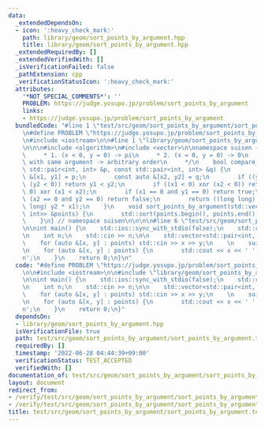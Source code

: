 ```yaml
---
data:
  _extendedDependsOn:
  - icon: ':heavy_check_mark:'
    path: library/geom/sort_points_by_argument.hpp
    title: library/geom/sort_points_by_argument.hpp
  _extendedRequiredBy: []
  _extendedVerifiedWith: []
  _isVerificationFailed: false
  _pathExtension: cpp
  _verificationStatusIcon: ':heavy_check_mark:'
  attributes:
    '*NOT_SPECIAL_COMMENTS*': ''
    PROBLEM: https://judge.yosupo.jp/problem/sort_points_by_argument
    links:
    - https://judge.yosupo.jp/problem/sort_points_by_argument
  bundledCode: "#line 1 \"test/src/geom/sort_points_by_argument/sort_points_by_argument.test.cpp\"\
    \n#define PROBLEM \"https://judge.yosupo.jp/problem/sort_points_by_argument\"\n\
    \n#include <iostream>\n\n#line 1 \"library/geom/sort_points_by_argument.hpp\"\n\
    \n\n\n#include <algorithm>\n#include <vector>\n\nnamespace suisen {\n    /**\n\
    \     * 1. (x < 0, y = 0) -> pi\n     * 2. (x = 0, y = 0) -> 0\n     * 3. points\
    \ with same argument -> arbitrary order\n     */\n    bool compare_by_atan2(const\
    \ std::pair<int, int> &p, const std::pair<int, int> &q) {\n        const auto\
    \ &[x1, y1] = p;\n        const auto &[x2, y2] = q;\n        if ((y1 < 0) xor\
    \ (y2 < 0)) return y1 < y2;\n        if ((x1 < 0) xor (x2 < 0)) return (y1 >=\
    \ 0) xor (x1 < x2);\n        if (x1 == 0 and y1 == 0) return true;\n        if\
    \ (x2 == 0 and y2 == 0) return false;\n        return ((long long) y1 * x2 < (long\
    \ long) y2 * x1);\n    }\n    void sort_points_by_argument(std::vector<std::pair<int,\
    \ int>> &points) {\n        std::sort(points.begin(), points.end(), compare_by_atan2);\n\
    \    }\n} // namespace suisen\n\n\n\n#line 6 \"test/src/geom/sort_points_by_argument/sort_points_by_argument.test.cpp\"\
    \n\nint main() {\n    std::ios::sync_with_stdio(false);\n    std::cin.tie(nullptr);\n\
    \n    int n;\n    std::cin >> n;\n\n    std::vector<std::pair<int, int>> points(n);\n\
    \    for (auto &[x, y] : points) std::cin >> x >> y;\n    \n    suisen::sort_points_by_argument(points);\n\
    \n    for (auto &[x, y] : points) {\n        std::cout << x << ' ' << y << '\\\
    n';\n    }\n    return 0;\n}\n"
  code: "#define PROBLEM \"https://judge.yosupo.jp/problem/sort_points_by_argument\"\
    \n\n#include <iostream>\n\n#include \"library/geom/sort_points_by_argument.hpp\"\
    \n\nint main() {\n    std::ios::sync_with_stdio(false);\n    std::cin.tie(nullptr);\n\
    \n    int n;\n    std::cin >> n;\n\n    std::vector<std::pair<int, int>> points(n);\n\
    \    for (auto &[x, y] : points) std::cin >> x >> y;\n    \n    suisen::sort_points_by_argument(points);\n\
    \n    for (auto &[x, y] : points) {\n        std::cout << x << ' ' << y << '\\\
    n';\n    }\n    return 0;\n}"
  dependsOn:
  - library/geom/sort_points_by_argument.hpp
  isVerificationFile: true
  path: test/src/geom/sort_points_by_argument/sort_points_by_argument.test.cpp
  requiredBy: []
  timestamp: '2022-06-28 04:44:39+09:00'
  verificationStatus: TEST_ACCEPTED
  verifiedWith: []
documentation_of: test/src/geom/sort_points_by_argument/sort_points_by_argument.test.cpp
layout: document
redirect_from:
- /verify/test/src/geom/sort_points_by_argument/sort_points_by_argument.test.cpp
- /verify/test/src/geom/sort_points_by_argument/sort_points_by_argument.test.cpp.html
title: test/src/geom/sort_points_by_argument/sort_points_by_argument.test.cpp
---
```

